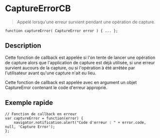 CaptureErrorCB
==============

> Appelé lorsqu'une erreur survient pendant une opération de capture.

    function captureError( CaptureError error ) { ... };

Description
-----------

Cette fonction de callback est appelée si l'on tente de lancer une opération de capture alors que l'application de capture est déjà utilisée, si une erreur survient aucours de la capture, ou si l'opération à été arrêtée par l'utilisateur avant qu'une capture n'ait eu lieu.

Cette fonction de callback est appelée avec en argument un objet CaptureError contenant le code d'erreur approprié.

Exemple rapide
--------------

    // Fonction de callback en erreur
    var captureError = function(error) {
        navigator.notification.alert("Code d'erreur : " + error.code, null, 'Capture Error');
    };
